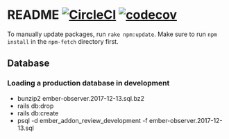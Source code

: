 README [![CircleCI](https://circleci.com/gh/emberobserver/server.svg?style=svg)](https://circleci.com/gh/emberobserver/server) [![codecov](https://codecov.io/gh/kategengler/ember-addon-review-server/branch/master/graph/badge.svg?token=JhAjcJV7yT)](https://codecov.io/gh/kategengler/ember-addon-review-server)
======
To manually update packages, run `rake npm:update`.  Make sure to run `npm install` in the `npm-fetch` directory first.

## Database

### Loading a production database in development

* bunzip2 ember-observer.2017-12-13.sql.bz2
* rails db:drop
* rails db:create
* psql -d ember_addon_review_development -f ember-observer.2017-12-13.sql
